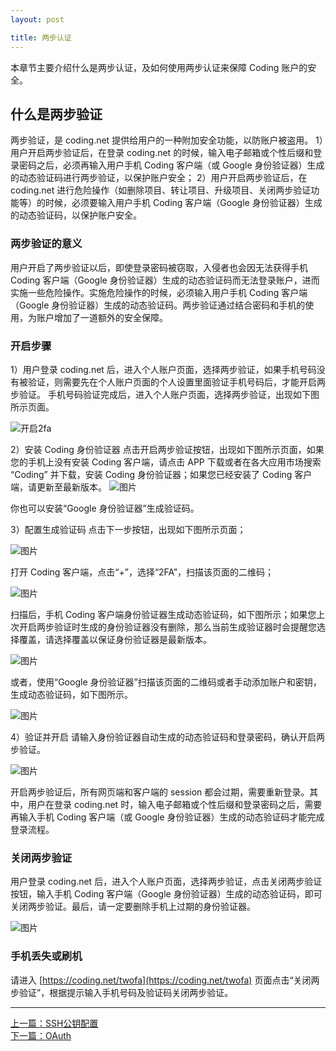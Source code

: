 ```yaml
---
layout: post

title: 两步认证
---
```


本章节主要介绍什么是两步认证，及如何使用两步认证来保障 Coding 账户的安全。

## 什么是两步验证

两步验证，是 coding.net 提供给用户的一种附加安全功能，以防账户被盗用。
1）用户开启两步验证后，在登录 coding.net 的时候，输入电子邮箱或个性后缀和登录密码之后，必须再输入用户手机 Coding 客户端（或 Google 身份验证器）生成的动态验证码进行两步验证，以保护账户安全；
2）用户开启两步验证后，在 coding.net 进行危险操作（如删除项目、转让项目、升级项目、关闭两步验证功能等）的时候，必须要输入用户手机 Coding 客户端（Google 身份验证器）生成的动态验证码，以保护账户安全。

### 两步验证的意义

用户开启了两步验证以后，即使登录密码被窃取，入侵者也会因无法获得手机 Coding 客户端（Google 身份验证器）生成的动态验证码而无法登录账户，进而实施一些危险操作。实施危险操作的时候，必须输入用户手机 Coding 客户端（Google 身份验证器）生成的动态验证码。两步验证通过结合密码和手机的使用，为账户增加了一道额外的安全保障。

### 开启步骤

1）用户登录 coding.net 后，进入个人账户页面，选择两步验证，如果手机号码没有被验证，则需要先在个人账户页面的个人设置里面验证手机号码后，才能开启两步验证。
手机号码验证完成后，进入个人账户页面，选择两步验证，出现如下图所示页面。

![开启2fa](https://dn-coding-net-production-pp.qbox.me/9ba3411a-6d56-437c-b15c-72d698ba54f6.png) 



2）安装 Coding 身份验证器
点击开启两步验证按钮，出现如下图所示页面，如果您的手机上没有安装 Coding 客户端，请点击 APP 下载或者在各大应用市场搜索 “Coding” 并下载，安装 Coding 身份验证器；如果您已经安装了 Coding 客户端，请更新至最新版本。
![图片](https://dn-coding-net-production-pp.qbox.me/1a94a7a0-fff6-4550-a3b4-43581d50cd0e.png) 

你也可以安装“Google 身份验证器”生成验证码。

3）配置生成验证码
点击下一步按钮，出现如下图所示页面；

![图片](https://dn-coding-net-production-pp.qbox.me/bb22bd9f-cd1d-4247-b484-f1caa2999e38.png) 

打开 Coding 客户端，点击“+”，选择“2FA”，扫描该页面的二维码；

![图片](https://dn-coding-net-production-pp.qbox.me/51a17537-bfab-4567-a1d9-4878fb450091.png) 


扫描后，手机 Coding 客户端身份验证器生成动态验证码，如下图所示；如果您上次开启两步验证时生成的身份验证器没有删除，那么当前生成验证器时会提醒您选择覆盖，请选择覆盖以保证身份验证器是最新版本。

![图片](https://dn-coding-net-production-pp.qbox.me/20376e89-787a-4d9c-af33-3960f259d7c0.png) 

或者，使用“Google 身份验证器”扫描该页面的二维码或者手动添加账户和密钥，生成动态验证码，如下图所示。

![图片](https://dn-coding-net-production-pp.qbox.me/85b873b3-98f3-475d-bfca-ecfbf656758c.png) 


4）验证并开启
请输入身份验证器自动生成的动态验证码和登录密码，确认开启两步验证。

![图片](https://dn-coding-net-production-pp.qbox.me/c90f4bbc-628b-443a-893c-70f94e9ae2e5.png) 

开启两步验证后，所有网页端和客户端的 session 都会过期，需要重新登录。其中，用户在登录 coding.net 时，输入电子邮箱或个性后缀和登录密码之后，需要再输入手机 Coding 客户端（或 Google 身份验证器）生成的动态验证码才能完成登录流程。

### 关闭两步验证

用户登录 coding.net 后，进入个人账户页面，选择两步验证，点击关闭两步验证按钮，输入手机 Coding 客户端（Google 身份验证器）生成的动态验证码，即可关闭两步验证。最后，请一定要删除手机上过期的身份验证器。

![图片](https://dn-coding-net-production-pp.qbox.me/bb8240bf-04a2-451a-8014-7bd377dbd8d9.png) 

### 手机丢失或刷机

请进入 [https://coding.net/twofa](https://coding.net/twofa) 页面点击“关闭两步验证”，根据提示输入手机号码及验证码关闭两步验证。

---

<div class="footer-nav">
<div class="left-nav"><i class="fa fa-angle-left"></i><a href="/help/doc/account/ssh-key.html">上一篇：SSH公钥配置</a></div>
<div class="right-nav"><a href="/help/doc/account/oauth.html">下一篇：OAuth</a><i class="fa fa-angle-right"></i></div>
</div>



  [5]: https://coding.net/api/project/130548/files/261947/imagePreview
  [6]: https://coding.net/api/project/130548/files/261949/imagePreview
  [7]: https://coding.net/api/project/130548/files/261953/imagePreview
  [8]: https://coding.net/api/project/130548/files/261954/imagePreview
  [9]: https://coding.net/api/project/130548/files/261955/imagePreview
  [10]: https://coding.net/api/project/130548/files/261956/imagePreview
  [11]: https://coding.net/api/project/130548/files/261958/imagePreview
  [12]: https://coding.net/api/project/130548/files/261959/imagePreview
  [13]: https://coding.net/api/project/130548/files/261960/imagePreview
  [14]: https://coding.net/api/project/130548/files/261961/imagePreview
  [15]: https://coding.net/api/project/130548/files/261962/imagePreview
  [16]: https://coding.net/api/project/130548/files/262582/imagePreview
